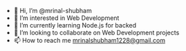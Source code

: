 - 👋 Hi, I’m @mrinal-shubham
- 👀 I’m interested in Web Development
- 🌱 I’m currently learning Node.js for backed
- 💞️ I’m looking to collaborate on Web Development projects
- 📫 How to reach me mrinalshubham1228@gmail.com

<!---
mrinal-shubham/mrinal-shubham is a ✨ special ✨ repository because its `README.md` (this file) appears on your GitHub profile.
You can click the Preview link to take a look at your changes.
--->
